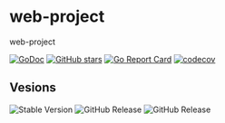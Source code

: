 # web-project
web-project


[![GoDoc](https://pkg.go.dev/badge/github.com/gouef/web-project.svg)](https://pkg.go.dev/github.com/gouef/web-project)
[![GitHub stars](https://img.shields.io/github/stars/gouef/web-project?style=social)](https://github.com/gouef/web-project/stargazers)
[![Go Report Card](https://goreportcard.com/badge/github.com/gouef/web-project)](https://goreportcard.com/report/github.com/gouef/web-project)
[![codecov](https://codecov.io/github/gouef/web-project/branch/main/graph/badge.svg?token=YUG8EMH6Q8)](https://codecov.io/github/gouef/web-project)

## Vesions
![Stable Version](https://img.shields.io/github/v/release/gouef/web-project?label=Stable&labelColor=green)
![GitHub Release](https://img.shields.io/github/v/release/gouef/web-project?label=RC&include_prereleases&filter=*rc*&logoSize=diago)
![GitHub Release](https://img.shields.io/github/v/release/gouef/web-project?label=Beta&include_prereleases&filter=*beta*&logoSize=diago)
